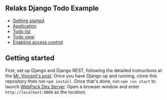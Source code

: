Relaks Django Todo Example
--------------------------

* [Getting started](#getting-started)
* [Application](#application)
* [Todo list](#todo-list)
* [Todo view](#todo-view)
* [Enabling access control](#enabling-access-control)

## Getting started

First, set up Django and Django REST, following the detailed instructions at the [Mr. Vincent's post](https://wsvincent.com/django-rest-framework-authentication-tutorial/). Once you have Django up and running, clone this repository then run `npm install`. Once that's done, run `npm run start` to launch [WebPack Dev Server](https://webpack.js.org/configuration/dev-server/). Open a browser window and enter `http://localhost:8080` as the location.
